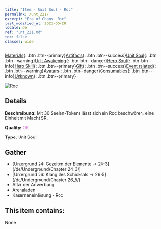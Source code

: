 ```yaml
---
title: "Item - Unit Soul - Roc"
permalink: /unt_221/
excerpt: "Era of Chaos  Roc"
last_modified_at: 2021-05-28
locale: de
ref: "unt_221.md"
toc: false
classes: wide
---
```

 [Materials](/ItemsDE/){: .btn .btn--primary}[Artifacts](/ItemsDE/Artifacts/){: .btn .btn--success}[Unit Soul](/ItemsDE/UnitSoul/){: .btn .btn--warning}[Unit Awakening](/ItemsDE/UnitAwakening/){: .btn .btn--danger}[Hero Soul](/ItemsDE/HeroSoul/){: .btn .btn--info}[Hero Skill](/ItemsDE/HeroSkill/){: .btn .btn--primary}[Gift](/ItemsDE/Gift/){: .btn .btn--success}[Event related](/ItemsDE/Events/){: .btn .btn--warning}[Avatars](/ItemsDE/Avatars/){: .btn .btn--danger}[Consumables](/ItemsDE/Consumables/){: .btn .btn--info}[Unknown](/ItemsDE/Unknown/){: .btn .btn--primary}

 ![Roc](/images/u/ti_leiniao.jpg)

## Details
 **Beschreibung:** Mit 30 Seelen-Tokens lässt sich ein Roc beschwören, eine Einheit mit Macht SR.

 **Quality:** <span style="color: #DA70D6">OK</span>

 **Type:** Unit Soul

## Gather

*    [Untergrund 24: Gezeiten der Elemente -> 24-3](/de/Underground/Chapter 24_3/) 
*    [Untergrund 26: Klang des Schicksals -> 26-5](/de/Underground/Chapter 26_5/) 
*    Altar der Anwerbung 
*    Arenaladen 
*    Kaserneneinlösung - Roc 

## This item contains:

  None

